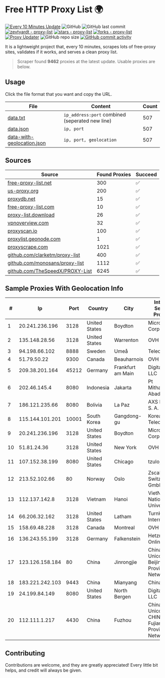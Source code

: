 
# Free HTTP Proxy List 🌍

[![Every 10 Minutes Update](https://github.com/mertguvencli/http-proxy-list/actions/workflows/main.yml/badge.svg?branch=main)](https://github.com/mertguvencli/http-proxy-list/actions/workflows/main.yml)
![GitHub](https://img.shields.io/github/license/mertguvencli/http-proxy-list)
![GitHub last commit](https://img.shields.io/github/last-commit/mertguvencli/http-proxy-list)
[![zevtyardt - proxy-list](https://img.shields.io/static/v1?label=zevtyardt&message=proxy-list&color=blue&logo=github)](https://github.com/zevtyardt/proxy-list "Go to GitHub repo")
[![stars - proxy-list](https://img.shields.io/github/stars/zevtyardt/proxy-list?style=social)](https://github.com/zevtyardt/proxy-list)
[![forks - proxy-list](https://img.shields.io/github/forks/zevtyardt/proxy-list?style=social)](https://github.com/zevtyardt/proxy-list)
[![Proxy Updater](https://github.com/zevtyardt/proxy-list/workflows/Proxy%20Updater/badge.svg)](https://github.com/zevtyardt/proxy-list/actions?query=workflow:"Proxy+Updater")
![GitHub repo size](https://img.shields.io/github/repo-size/zevtyardt/proxy-list)
[![GitHub commit activity](https://img.shields.io/github/commit-activity/m/zevtyardt/proxy-list?logo=commits)](https://github.com/zevtyardt/proxy-list/commits/main)

It is a lightweight project that, every 10 minutes, scrapes lots of free-proxy sites, validates if it works, and serves a clean proxy list.

> Scraper found **9462** proxies at the latest update. Usable proxies are below.

## Usage

Click the file format that you want and copy the URL.

|File|Content|Count|
|----|-------|-----|
|[data.txt](https://raw.githubusercontent.com/mertguvencli/http-proxy-list/main/proxy-list/data.txt)|`ip_address:port` combined (seperated new line)|507|
|[data.json](https://raw.githubusercontent.com/mertguvencli/http-proxy-list/main/proxy-list/data.json)|`ip, port`|507|
|[data-with-geolocation.json](https://raw.githubusercontent.com/mertguvencli/http-proxy-list/main/proxy-list/data-with-geolocation.json)|`ip, port, geolocation`|507|

## Sources

|Source|Found Proxies|Succeed|
|------|-------------|-------|
|[free-proxy-list.net](https://free-proxy-list.net)|300|✅|
|[us-proxy.org](https://www.us-proxy.org)|200|✅|
|[proxydb.net](http://proxydb.net)|15|✅|
|[free-proxy-list.com](https://free-proxy-list.com/?page=&port=&type%5B%5D=http&type%5B%5D=https&up_time=0&search=Search)|10|✅|
|[proxy-list.download](https://www.proxy-list.download/HTTP)|26|✅|
|[vpnoverview.com](https://vpnoverview.com/privacy/anonymous-browsing/free-proxy-servers)|32|✅|
|[proxyscan.io](https://www.proxyscan.io)|100|✅|
|[proxylist.geonode.com](https://proxylist.geonode.com/api/proxy-list?limit=300&page=1&sort_by=lastChecked&sort_type=desc&protocols=http,https)|1|✅|
|[proxyscrape.com](https://api.proxyscrape.com/v2/?request=displayproxies&protocol=http&timeout=10000&country=all&ssl=all&anonymity=all)|1021|✅|
|[github.com/clarketm/proxy-list](https://raw.githubusercontent.com/clarketm/proxy-list/master/proxy-list-raw.txt)|400|✅|
|[github.com/monosans/proxy-list](https://raw.githubusercontent.com/monosans/proxy-list/main/proxies/http.txt)|1112|✅|
|[github.com/TheSpeedX/PROXY-List](https://raw.githubusercontent.com/TheSpeedX/PROXY-List/master/http.txt)|6245|✅|


## Sample Proxies With Geolocation Info

|#|Ip|Port|Country|City|Internet Service Provider|
|-|--|----|-------|----|-------------------------|
|1|20.241.236.196|3128|United States|Boydton|Microsoft Corporation|
|2|135.148.28.56|3128|United States|Warrenton|OVH US LLC|
|3|94.198.66.102|8888|Sweden|Umeå|Telecom3|
|4|51.79.50.22|9300|Canada|Beauharnois|OVH SAS|
|5|209.38.201.164|45212|Germany|Frankfurt am Main|DigitalOcean, LLC|
|6|202.46.145.4|8080|Indonesia|Jakarta|Pt Mithaharum Abadi|
|7|186.121.235.66|8080|Bolivia|La Paz|AXS Bolivia S. A.|
|8|115.144.101.201|10001|South Korea|Gangdong-gu|Korea Telecom|
|9|20.241.236.196|3128|United States|Boydton|Microsoft Corporation|
|10|51.81.24.36|3128|United States|New York|OVH US LLC|
|11|107.152.38.199|8080|United States|Chicago|tzulo, inc.|
|12|213.52.102.66|80|Norway|Oslo|Zscaler Switzerland GmbH|
|13|112.137.142.8|3128|Vietnam|Hanoi|VietNam National University|
|14|66.206.32.162|3128|United States|Latham|Turnkey Internet Inc.|
|15|158.69.48.228|3128|Canada|Montreal|OVH SAS|
|16|136.243.55.199|3128|Germany|Falkenstein|Hetzner Online GmbH|
|17|123.126.158.184|80|China|Jinrongjie|China Unicom Beijing Province Network|
|18|183.221.242.103|9443|China|Mianyang|China Mobile|
|19|24.199.84.149|8080|United States|North Bergen|DigitalOcean, LLC|
|20|112.111.1.217|4430|China|Fuzhou|China Unicom CHINA169 Fujian Province Network|



## Contributing

Contributions are welcome, and they are greatly appreciated! Every
little bit helps, and credit will always be given.


